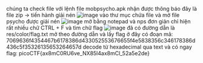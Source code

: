 chúng ta check file với lệnh file mobpsycho.apk
nhận được thông báo đây là file zip -> tiến hành giải nén
![image](https://github.com/PhanTrung2012/WUP-picoctf/assets/121162586/d6be880c-8804-4848-81f9-b5ab06ae6756)
vào thư mục chứa file và mở file psycho được giải nén
![image](https://github.com/PhanTrung2012/WUP-picoctf/assets/121162586/d06a34a1-9057-40f5-a860-49ae308d9b74)
mở bằng notepad và nps đơn giản chỉ hiện rất nhiều chữ
CTRL + F và tìm chữ flag
![image](https://github.com/PhanTrung2012/WUP-picoctf/assets/121162586/6f9b83dd-4f04-493b-85c4-e028e7a1e6de)
đã có đường dẫn là res/color/flag.txt
mở theo đường dẫn và lấy flag
ở đây có đoạn mã: 7069636f4354467b6178386d433052553676655f4e5838356c346178386d436c5f35326135653264657d
decode từ hexadecimal qua text và có ngay flag: picoCTF{ax8mC0RU6ve_NX85l4ax8mCl_52a5e2de}

